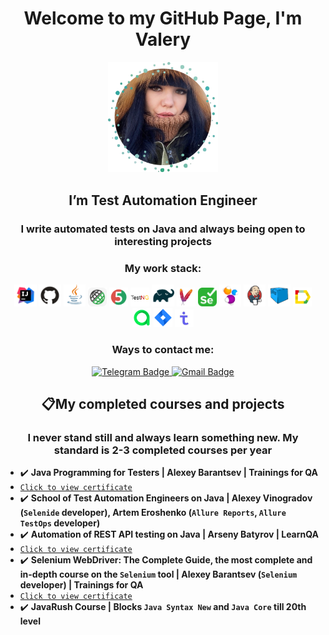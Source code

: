 <h1 align="center"> Welcome to my GitHub Page, I'm Valery </h1>

 <p align="center">
<b><img width="35%" title="MyPhoto" src="images/photo/photo2.png" alt="IntelliJ IDEA Logo"></b>
</p>

<h2 align="center"> I’m Test Automation Engineer </h2>

<h3 align="center"> I write automated tests on Java and always being open to interesting projects</h3>

<h3 align="center"> My work stack: </h3>
<p align="center">
<div style="text-align: center;">
<code><img width="7%" title="IntelliJ IDEA" src="images/logo/idea.png" alt="IntelliJ IDEA Logo"></code>
<code><img width="7%" title="GitHub" src="images/logo/github.png" alt="GitHub Logo"></code>
<code><img width="7%" title="Java" src="images/logo/java.png" alt="Java Logo"></code>
<code><img width="6%" title="Rest Assured" src="images/logo/restAssured.png" alt="Rest Assured Logo"></code>
<code><img width="6%" title="Junit5" src="images/logo/junit5.png" alt="JUnit5 Logo"></code>
<code><img width="6%" title="TestNG" src="images/logo/testng.png" alt="TestNG Logo"></code>
<code><img width="7%" title="Gradle" src="images/logo/gradle.png" alt="Gradle Logo"></code>
<code><img width="6%" title="Maven" src="images/logo/maven.png" alt="Maven Logo"></code>
<code><img width="6%" title="Selenium" src="images/logo/selenium.png" alt="Selenium Logo"></code>
<code><img width="7%" title="Selenide" src="images/logo/selenide.png" alt="Selenide Logo"></code>
<code><img width="7%" title="Jenkins" src="images/logo/jenkins.png" alt="Jenkins Logo"></code>
<code><img width="7%" title="Selenoid" src="images/logo/selenoid.png" alt="Selenoid Logo"></code>
<code><img width="6%" title="Allure Report" src="images/logo/allure.png" alt="Allure Report Logo"></code>
<code><img width="6%" title="Allure TestOps" src="images/logo/allureTestops.png" alt="Allure TestOps Logo"></code>
<code><img width="6%" title="Jira" src="images/logo/jira.png" alt="Jira Logo"></code>
<code><img width="6%" title="Jira" src="images/logo/testit.png" alt="TestIT Logo"></code>
</div>

<center>

### Ways to contact me:
<a href="https://t.me/ValeriaReshetina">
    <img src="https://img.shields.io/badge/Telegram-blue?style=for-the-badge&logo=telegram&logoColor=white" alt="Telegram Badge"/>
  </a>
<a href="mailto:kielo.perhonen1996@gmail.com">
    <img src="https://img.shields.io/badge/Gmail-red?style=for-the-badge&logo=gmail&logoColor=white" alt="Gmail Badge"/>
  </a>
</center>

<center>

## 📋My completed courses and projects
### I never stand still and always learn something new. My standard is 2-3 completed courses per year
</center>

- ✔️ **Java Programming for Testers | Alexey Barantsev | Trainings for QA** 
- [`Click to view certificate`](http://cert.software-testing.ru/362969244439151185)
- ✔️ **School of Test Automation Engineers on Java | Alexey Vinogradov (`Selenide` developer), Artem Eroshenko (`Allure Reports`, `Allure TestOps` developer)**
- ✔️ **Automation of REST API testing on Java | Arseny Batyrov | LearnQA**
- [`Click to view certificate`](http://cert.software-testing.ru/365757321050063441)
- ✔️ **Selenium WebDriver: The Complete Guide, the most complete and in-depth course on the `Selenium` tool | Alexey Barantsev (`Selenium` developer) | Trainings for QA**
- [`Click to view certificate`](http://cert.software-testing.ru/369313244459827792)
- ✔️ **JavaRush Course | Blocks `Java Syntax New` and `Java Core` till 20th level**


